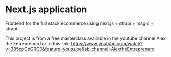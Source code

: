 # Next.js application

Frontend for the full stack ecommerce using next.js + strapi + magic + strapi.

This project is from a free masterclass avaliable in the youtube channel Alex the Entreprenerd or in this link: https://www.youtube.com/watch?v=385cpCpGRC0&feature=youtu.be&ab_channel=AlextheEntreprenerd
